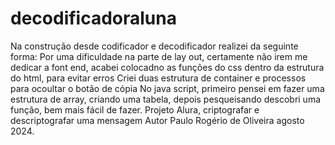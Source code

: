 ﻿# decodificadoraluna
 Na construção desde codificador e decodificador realizei da seguinte forma:
 Por uma dificuldade na parte de lay out, certamente não irem me dedicar a font end, acabei colocadno as funções do css dentro da estrutura do html, para evitar erros
 Criei duas estrutura de container e processos para ocoultar o botão de cópia
 No java script, primeiro pensei em fazer uma estrutura de array, criando uma tabela, depois pesqueisando descobri uma função, bem mais fácil de fazer.
 Projeto Alura, criptografar e descriptografar uma mensagem 
 Autor Paulo Rogério de Oliveira agosto 2024.
